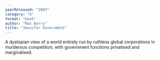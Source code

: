 ```yaml
---
yearReleased: "2003"
category: "b"
format: "book"
author: "Max Barry"
title: "Jennifer Government"
---
```

A dystopian view of a  world entirely run by ruthless global corporations in murderous competition,  with government functions privatised and marginalised.
